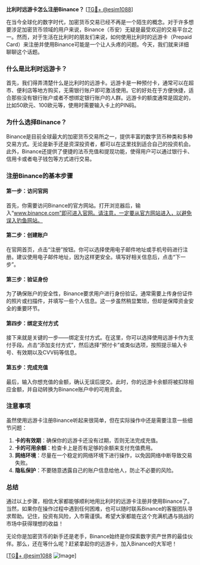 **比利时远游卡怎么注册Binance？** [[TG💪+ @esim1088](https://t.me/s/esim1088)]

在当今全球化的数字时代，加密货币交易已经不再是一个陌生的概念。对于许多想要涉足加密货币领域的用户来说，Binance（币安）无疑是最受欢迎的交易平台之一。然而，对于生活在比利时的朋友们来说，如何使用比利时的远游卡（Prepaid Card）来注册并使用Binance可能是一个让人头疼的问题。今天，我们就来详细聊聊这个话题。

### 什么是比利时远游卡？

首先，我们得弄清楚什么是比利时的远游卡。远游卡是一种预付卡，通常可以在超市、便利店等地方购买，无需银行账户即可激活使用。它的好处在于方便快捷，适合那些没有银行账户或者不想绑定银行账户的人群。远游卡的额度通常是固定的，比如50欧元、100欧元等，使用时需要输入卡上的PIN码。

### 为什么选择Binance？

Binance是目前全球最大的加密货币交易所之一，提供丰富的数字货币种类和多种交易方式。无论是新手还是资深投资者，都可以在这里找到适合自己的投资机会。此外，Binance还提供了便捷的法币充值和提现功能，使得用户可以通过银行卡、信用卡或者电子钱包等方式进行交易。

### 注册Binance的基本步骤

#### 第一步：访问官网

首先，你需要访问Binance的官方网站。打开浏览器后，输入“www.binance.com”即可进入官网。请注意，一定要从官方网站进入，以避免误入钓鱼网站。

#### 第二步：创建账户

在官网首页，点击“注册”按钮。你可以选择使用电子邮件地址或手机号码进行注册。建议使用电子邮件地址，因为这样更安全。填写好相关信息后，点击“下一步”。

#### 第三步：验证身份

为了确保账户的安全性，Binance要求用户进行身份验证。通常需要上传身份证件的照片或扫描件，并填写一些个人信息。这一步虽然稍显繁琐，但却是保障资金安全的重要环节。

#### 第四步：绑定支付方式

接下来就是关键的一步——绑定支付方式。在这里，你可以选择使用远游卡作为支付手段。点击“添加支付方式”，然后选择“预付卡”或类似选项，按照提示输入卡号、有效期以及CVV码等信息。

#### 第五步：完成充值

最后，输入你想充值的金额，确认无误后提交。此时，你的远游卡余额将被扣除相应金额，并自动转换为Binance账户中的可用资金。

### 注意事项

虽然使用远游卡注册Binance听起来很简单，但在实际操作中还是需要注意一些细节问题：

1. **卡的有效期**：确保你的远游卡还没有过期，否则无法完成充值。
2. **卡的可用余额**：检查卡上是否有足够的余额来支付充值费用。
3. **网络环境**：尽量在一个稳定的网络环境下进行操作，以免因网络中断导致交易失败。
4. **隐私保护**：不要随意透露自己的账户信息给他人，防止不必要的风险。

### 总结

通过以上步骤，相信大家都能够顺利地用比利时的远游卡注册并使用Binance了。当然，如果你在操作过程中遇到任何困难，也可以随时联系Binance的客服团队寻求帮助。记住，投资有风险，入市需谨慎。希望大家都能在这个充满机遇与挑战的市场中获得理想的收益！

无论你是加密货币的新手还是老手，Binance始终是你探索数字资产世界的最佳伙伴。那么，还在等什么呢？赶紧拿起你的远游卡，加入Binance的大军吧！

[[TG💪+ @esim1088](https://t.me/s/esim1088) ![Image](https://i.postimg.cc/4NQfJmqS/Snipaste-2025-05-13-00-14-12.png)]